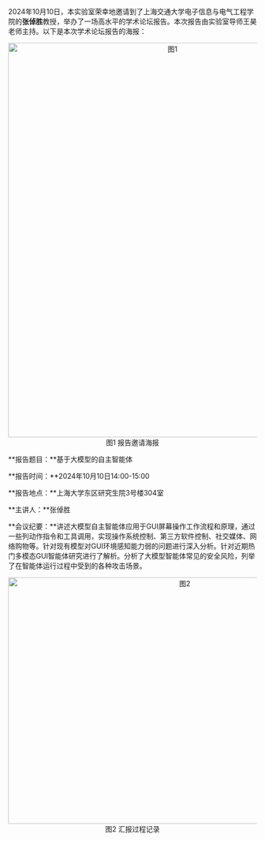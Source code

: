 2024年10月10日，本实验室荣幸地邀请到了上海交通大学电子信息与电气工程学院的**张倬胜**教授，举办了一场高水平的学术论坛报告。本次报告由实验室导师王昊老师主持。以下是本次学术论坛报告的海报：
<div  align="center">    
<img src="../../assets/img/news/announcement_6_p1.png" width = "650" height = "800" alt="图1" align=center />
</div>

<div style="text-align:center">图1 报告邀请海报</div>


**报告题目：**基于⼤模型的自主智能体

**报告时间：**2024年10月10日14:00-15:00

**报告地点：**上海大学东区研究生院3号楼304室

**主讲人：**张倬胜

**会议纪要：**讲述大模型自主智能体应用于GUI屏幕操作工作流程和原理，通过一些列动作指令和工具调用，实现操作系统控制、第三方软件控制、社交媒体、网络购物等。针对现有模型对GUI环境感知能力弱的问题进行深入分析。针对近期热门多模态GUI智能体研究进行了解析。分析了大模型智能体常见的安全风险，列举了在智能体运行过程中受到的各种攻击场景。

<div  align="center">    
<img src="../../assets/img/news/announcement_6_p2.jpg" width = "700" height = "500" alt="图2" align=center />
</div>

<div style="text-align:center">图2 汇报过程记录</div>